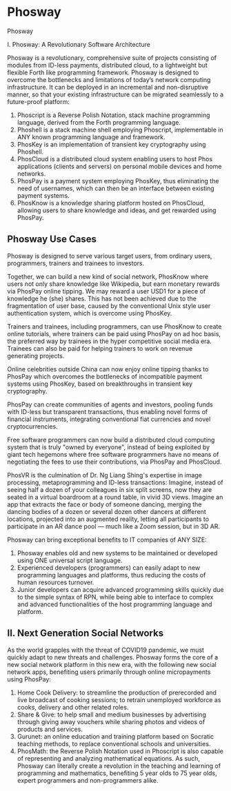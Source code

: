 # Phosway
Phosway


I. Phosway: A Revolutionary Software Architecture

Phosway is a revolutionary, comprehensive suite of projects consisting of modules from ID-less payments, distributed cloud, to a lightweight but flexible Forth like programming framework. Phosway is designed to overcome the bottlenecks and limitations of today’s network computing infrastructure. It can be deployed in an incremental and non-disruptive manner, so that your existing infrastructure can be migrated seamlessly to a future-proof platform:

1. Phoscript is a Reverse Polish Notation, stack machine programming language, derived from the Forth programming language.
2. Phoshell is a stack machine shell employing Phoscript, implementable in ANY known programming language and framework.
3. PhosKey is an implementation of transient key cryptography using Phoshell.
4. PhosCloud is a distributed cloud system enabling users to host Phos applications (clients and servers) on personal mobile devices and home networks.
5. PhosPay is a payment system employing PhosKey, thus eliminating the need of usernames, which can then be an interface between existing payment systems.
6. PhosKnow is a knowledge sharing platform hosted on PhosCloud, allowing users to share knowledge and ideas, and get rewarded using PhosPay.


## Phosway Use Cases

Phosway is designed to serve various target users, from ordinary users, programmers, trainers and trainees to investors.

Together, we can build a new kind of social network, PhosKnow where users not only share knowledge like Wikipedia, but earn monetary rewards via PhosPay online tipping. We may reward a user USD1 for a piece of knowledge he (she) shares. This has not been achieved due to the fragmentation of user base, caused by the conventional Unix style user authentication system, which is overcome using PhosKey.

Trainers and trainees, including programmers, can use PhosKnow to create online tutorials, where trainers can be paid using PhosPay on ad hoc basis, the preferred way by trainees in the hyper competitive social media era. Trainees can also be paid for helping trainers to work on revenue generating projects.

Online celebrities outside China can now enjoy online tipping thanks to PhosPay which overcomes the bottlenecks of incompatible payment systems using PhosKey, based on breakthroughs in transient key cryptography.

PhosPay can create communities of agents and investors, pooling funds with ID-less but transparent transactions, thus enabling novel forms of financial instruments, integrating conventional fiat currencies and novel cryptocurrencies.

Free software programmers can now build a distributed cloud computing system that is truly "owned by everyone", instead of being exploited by giant tech hegemons where free software programmers have no means of negotiating the fees to use their contributions, via PhosPay and PhosCloud.

PhosVR is the culmination of Dr. Ng Liang Shing's expertise in image processing, metaprogramming and ID-less transactions:
Imagine, instead of seeing half a dozen of your colleagues in six split screens, now they are seated in a virtual boardroom at a round table, in vivid 3D views.
Imagine an app that extracts the face or body of someone dancing, merging the dancing bodies of a dozen or several dozen other dancers at different locations, projected into an augmented reality, letting all participants to participate in an AR dance pool — much like a Zoom session, but in 3D AR.

Phosway can bring exceptional benefits to IT companies of ANY SIZE: 
1. Phosway enables old and new systems to be maintained or developed using ONE universal script language.
2. Experienced developers (programmers) can easily adapt to new programming languages and platforms, thus reducing the costs of human resources turnover.
3. Junior developers can acquire advanced programming skills quickly due to the simple syntax of RPN, while being able to interface to complex and advanced functionalities of the host programming language and platform.     

## II. Next Generation Social Networks

As the world grapples with the threat of COVID19 pandemic, we must quickly adapt to new threats and challenges. Phosway forms the core of a new social network platform in this new era, with the following new social network apps, benefiting users primarily through online micropayments using PhosPay:
1. Home Cook Delivery: to streamline the production of prerecorded and live broadcast of cooking sessions; to retrain unemployed workforce as cooks, delivery and other related roles.
2. Share & Give: to help small and medium businesses by advertising through giving away vouchers while sharing photos and videos of products and services.
3. Gurunet: an online education and training platform based on Socratic teaching methods, to replace conventional schools and universities. 
4. PhosMath: the Reverse Polish Notation used in Phoscript is also capable of representing and analyzing mathematical equations. As such, Phosway can literally create a revolution in the teaching and learning of programming and mathematics, benefiting 5 year olds to 75 year olds, expert programmers and non-programmers alike.

